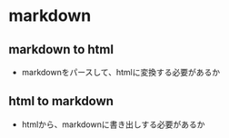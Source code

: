 # markdown

## markdown to html

* markdownをパースして、htmlに変換する必要があるか

## html to markdown

* htmlから、markdownに書き出しする必要があるか